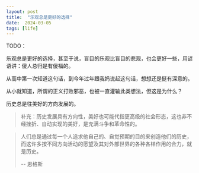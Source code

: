 ```yaml
---
layout: post
title:  "乐观总是更好的选择"
date:  2024-03-05
tags: [life]
---
```


TODO：

  乐观总是更好的选择，甚至于说，盲目的乐观比盲目的悲观，也会更好一些，用谚语讲：傻人总归是有傻福的。

  从高中第一次知道这句话，到今年过年跟我妈说起这句话，想想还是挺有深意的。

  从小就知道，所谓的正义打败邪恶，也被一直灌输此类想法，但这是为什么？

  历史总是往美好的方向发展的。

> 补充：历史发展具有方向性，美好也可能代指更高级的社会形态，这也非不经挫折、自动实现的美好，是充满斗争和革命性的。

> 人们总是通过每一个人追求他自己的、自觉预期的目的来创造他们的历史，
> 而这许多按不同方向活动的愿望及其对外部世界的各种各样作用的合力，就是历史。
>
> -- 恩格斯
